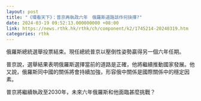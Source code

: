 ```yaml
---
layout: post
title: "《環看天下》：普京再執政六年　俄羅斯道路該作何抉擇?"
date: 2024-03-19 09:52:13.000000000 +08:00
link: https://news.rthk.hk/rthk/ch/component/k2/1745214-20240319.htm
categories: rthk
---
```


俄羅斯總統選舉投票結束。現任總統普京以壓倒性姿勢贏得另一個六年任期。

普京說，選舉結果表明俄羅斯選擇當前的道路是正確，他將繼續推動國家發展。他又說，俄羅斯同中國的關係將會持續加強，形容俄中關係是國際關係中的穩定因素。

普京將繼續執政至2030年，未來六年俄羅斯和他面臨甚麼挑戰？

